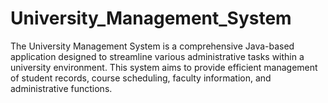 # University_Management_System
 The University Management System is a comprehensive Java-based application designed to streamline various administrative tasks within a university environment. This system aims to provide efficient management of student records, course scheduling, faculty information, and administrative functions.
